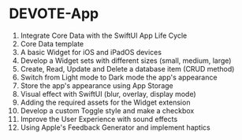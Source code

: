 # DEVOTE-App

1. Integrate Core Data with the SwiftUI App Life Cycle
2. Core Data template
3. A basic Widget for iOS and iPadOS devices
4. Develop a Widget sets with different sizes (small, medium, large)
5. Create, Read, Update and Delete a database item (CRUD method)
6. Switch from Light mode to Dark mode the app's appearance
7. Store the app's appearance using App Storage
8. Visual effect with SwiftUI (blur, overlay, display mode)
9. Adding the required assets for the Widget extension
10. Develop a custom Toggle style and make a checkbox
11. Improve the User Experience with sound effects
12. Using Apple's Feedback Generator and implement haptics

